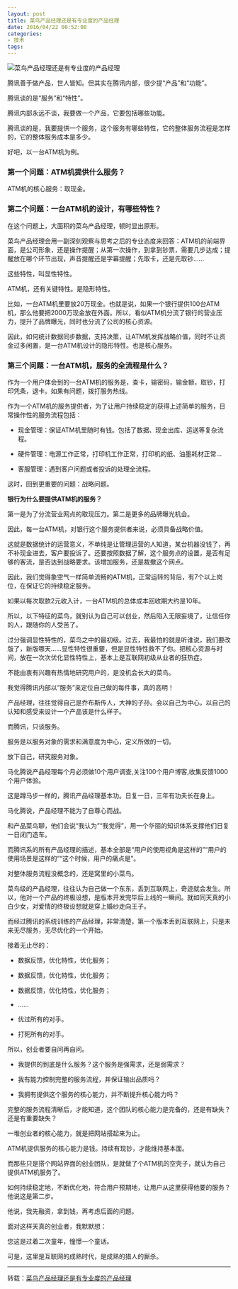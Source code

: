 ```yaml
---
layout: post
title: 菜鸟产品经理还是有专业度的产品经理
date: 2016/04/22 00:52:00
categories: 
- 技术
tags: 
---
```


![菜鸟产品经理还是有专业度的产品经理][1]

腾讯善于做产品，世人皆知。但其实在腾讯内部，很少提“产品”和“功能”。

腾讯谈的是“服务”和“特性”。

腾讯内部永远不谈，我要做一个产品，它要包括哪些功能。

腾讯谈的是，我要提供一个服务，这个服务有哪些特性，它的整体服务流程是怎样的，它的整体服务成本是多少。

好吧，以一台ATM机为例。

### 第一个问题：ATM机提供什么服务？

ATM机的核心服务：取现金。

### 第二个问题：一台ATM机的设计，有哪些特性？

在这个问题上，大面积的菜鸟产品经理，顿时显出原形。

菜鸟产品经理会用一副深刻观察与思考之后的专业态度来回答：ATM机的前端界面，是公司形象，还是操作提醒；从第一次操作，到拿到钞票，需要几步达成；提醒放在哪个环节出现，声音提醒还是字幕提醒；先取卡，还是先取钞……

这些特性，叫显性特性。

ATM机，还有关键特性。是隐形特性。

比如，一台ATM机里要放20万现金。也就是说，如果一个银行提供100台ATM机，那么他要把2000万现金放在外面。所以，看似ATM机分流了银行的营业压力，提升了品牌曝光，同时也分流了公司的核心资源。

因此，如何统计数据同步数据，支持决策，让ATM机发挥战略价值，同时不让资金过多闲置，是一台ATM机设计的隐形特性。也是核心服务。

### 第三个问题：一台ATM机，服务的全流程是什么？

作为一个用户体会到的一台ATM机的服务是，查卡，输密码，输金额，取钞，打印凭条，退卡。如果有问题，拨打服务热线。

作为一个ATM机的服务提供者，为了让用户持续稳定的获得上述简单的服务，日常操作性的服务流程包括：

* 现金管理：保证ATM机里随时有钱。包括了数据、现金出库、运送等复杂流程。

* 硬件管理：电源工作正常，打印机工作正常，打印机的纸、油墨耗材正常…

* 客服管理：遇到客户问题或者投诉的处理全流程。

这时，回到更重要的问题：战略问题。

**银行为什么要提供ATM机的服务？**

第一是为了分流营业网点的取现压力。第二是更多的品牌曝光机会。

因此，每一台ATM机，对银行这个服务提供者来说，必须具备战略价值。

这就是数据统计的运营意义，不单纯是让管理运营的人知道，某台机器没钱了，再不补现金进去，客户要投诉了。还要按照数据了解，这个服务点的设置，是否有足够的客流，是否达到战略要求。该增加服务，还是裁撤这个网点。

因此，我们觉得象空气一样简单流畅的ATM机，正常运转的背后，有7个以上岗位，在保证它的持续稳定服务。

如果以每次取款2元收入计，一台ATM机的总体成本回收期大约是10年。

所以，以下特征的菜鸟，就别认为自己可以创业，然后陷入无限妄境了，让信任你的人，跟随你的人受苦了。

过分强调显性特性的，菜鸟之中的最初级。过去，我最怕的就是听谁说，我们要改版了，新版哪天……显性特性很重要，但是显性特性救不了你。把核心资源与时间，放在一次次优化显性特性上，基本上是互联网初级从业者的狂热症。

不能由衷有兴趣有热情地研究用户的，是没机会长大的菜鸟。

我觉得腾讯内部以“服务”来定位自己做的每件事，真的高明！

产品经理，往往觉得自己是乔布斯传人，大神的子孙。会以自己为中心，以自己的认知和感受来设计一个产品该是什么样子。

而腾讯，只谈服务。

服务是以服务对象的需求和满意度为中心，定义所做的一切。

放下自己，研究服务对象。

马化腾说产品经理每个月必须做10个用户调查,关注100个用户博客,收集反馈1000个用户体验。

这是蹲马步一样的，腾讯产品经理基本功。日复一日，三年有功夫长在身上。

马化腾说，产品经理不能为了自尊心而战。

和产品菜鸟聊，他们会说“我认为”“我觉得”，用一个华丽的知识体系支撑他们日复一日闭门造车。

而腾讯系的所有产品经理的描述，基本全部是“用户的使用视角是这样的”“用户的使用场景是这样的”“这个时候，用户的痛点是”。

对整体服务流程没概念的，还是窝里的小菜鸟。

菜鸟级的产品经理，往往认为自己做一个东东，丢到互联网上，奇迹就会发生。所以，他对一个产品的终极设想，是版本开发完毕后上线的一瞬间。就如同天真的小白少女，对爱情的终极设想就是穿上婚纱走向王子。

而经过腾讯的系统训练的产品经理，非常清楚，第一个版本丢到互联网上，只是未来无尽服务，无尽优化的一个开始。

接着无止尽的：

* 数据反馈，优化特性，优化服务；

* 数据反馈，优化特性，优化服务；

* 数据反馈，优化特性，优化服务；

* ……

* 优过所有的对手。

* 打死所有的对手。

所以，创业者要自问再自问。

* 我提供的到底是什么服务？这个服务是强需求，还是弱需求？

* 我有能力控制完整的服务流程，并保证输出品质吗？

* 我拥有提供这个服务的核心能力，并不断提升核心能力吗？

完整的服务流程清晰后，才能知道，这个团队的核心能力是完备的，还是有缺失？还是有重要缺失？

一堆创业者的核心能力，就是把网站搭起来为止。

ATM机提供服务的核心能力是钱。持续有现钞，才能维持基本面。

而那些只是搭个网站界面的创业团队，是就做了个ATM机的空壳子，就认为自己提供ATM机服务了。

如何持续稳定地，不断优化地，符合用户预期地，让用户从这里获得他要的服务？他说这是第二步。

他说，我先融资，拿到钱，再考虑后面的问题。

面对这样天真的创业者，我默默想：

您这是过着二次童年，憧憬一个童话。

可是，这里是互联网的成熟时代，是成熟的猎人的厮杀。

----------

转载：[菜鸟产品经理还是有专业度的产品经理][2]

 [1]: http://mmbiz.qpic.cn/mmbiz/6RuXhviaqF5qUa54bm73iccGj36Cmy9R9dZyWhTYP9FHfrgUro3empuE67j9nBGaTyD6CnhuUBhFVIyB2NeIL1vw/0?tp=webp&wxfrom=5

 [2]: http://mp.weixin.qq.com/s?__biz=MjM5MjA4MjU4MQ==&mid=201017426&idx=1&sn=f34e020e5438c3618e1956cbbf2f100f&scene=0#rd
